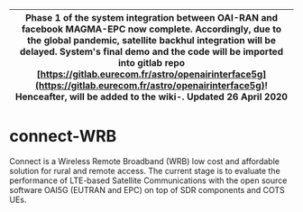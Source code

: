 
| Phase 1 of the system integration between OAI-RAN and facebook MAGMA-EPC now complete. Accordingly, due to the global pandemic, satellite backhul integration will be delayed. System's final demo and the code will be imported into gitlab repo [https://gitlab.eurecom.fr/astro/openairinterface5g](https://gitlab.eurecom.fr/astro/openairinterface5g)! Henceafter, will be added to the wiki-. Updated 26 April 2020  |
| --- |

# connect-WRB
Connect is a Wireless Remote Broadband (WRB) low cost and affordable solution for rural and remote access. The current stage is to evaluate the performance of LTE-based Satellite Communications with the open source software OAI5G (EUTRAN and EPC) on top of SDR components and COTS UEs.
